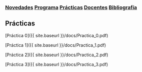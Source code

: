 ### [Novedades](./) [Programa](programa)  [Prácticas](practicas)  [Docentes](docentes)  [Bibliografía](bibliografia)

## Prácticas

[Práctica 0]({{ site.baseurl }}/docs/Practica_0.pdf)

[Práctica 1]({{ site.baseurl }}/docs/Practica_1.pdf)

[Práctica 2]({{ site.baseurl }}/docs/Practica_2.pdf)

[Práctica 3]({{ site.baseurl }}/docs/Practica_3.pdf)

